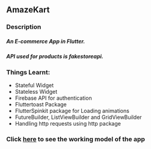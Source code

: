 ## **AmazeKart**

### Description

##### An E-commerce App in Flutter.
##### API used for products is **fakestoreapi**.



### Things Learnt:

- Stateful Widget
- Stateless Widget
- Firebase API for authentication
- Fluttertoast Package
- FlutterSpinkit package for Loading animations
- FutureBuilder, ListViewBuilder and GridViewBuilder
- Handling http requests using http package


### Click [here](https://appetize.io/app/tm9b7hh2ckgm8tarzjjkcthmp8) to see the working model of the app
